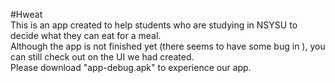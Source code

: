 #Hweat  
This is an app created to help students who are studying in NSYSU to decide what they can eat for a meal.  
Although the app is not finished yet (there seems to have some bug in ), you can still check out on the UI we had created.  
Please download "app-debug.apk" to experience our app.

